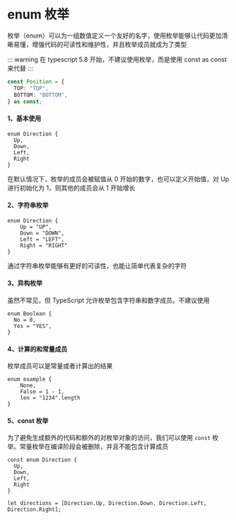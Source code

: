 # enum 枚举

枚举（enum）可以为一组数值定义一个友好的名字，使用枚举能够让代码更加清晰易懂，增强代码的可读性和维护性，并且枚举成员就成为了类型

::: warning
在 typescript 5.8 开始，不建议使用枚举，而是使用 const as const 来代替
:::

```ts
const Position = {
  TOP: "TOP",
  BOTTOM: "BOTTOM",
} as const;
```

#### 1、基本使用

```
enum Direction {
  Up,
  Down,
  Left,
  Right
}
```

在默认情况下，枚举的成员会被赋值从 0 开始的数字，也可以定义开始值，对 Up 进行初始化为 1，则其他的成员会从 1 开始增长

#### 2、字符串枚举

```
enum Direction {
	Up = "UP",
	Down = "DOWN",
	Left = "LEFT",
	Right = "RIGHT"
}
```

通过字符串枚举能够有更好的可读性，也能让简单代表复杂的字符

#### 3、异构枚举

虽然不常见，但 TypeScript 允许枚举包含字符串和数字成员。不建议使用

```
enum Boolean {
  No = 0,
  Yes = "YES",
}
```

#### 4、计算的和常量成员

枚举成员可以是常量或者计算出的结果

```
enum example {
	None,
	False = 1 - 1,
	len = "1234".length
}
```

#### 5、const 枚举

为了避免生成额外的代码和额外的对枚举对象的访问，我们可以使用 `const` 枚举。常量枚举在编译阶段会被删除，并且不能包含计算成员

```
const enum Direction {
  Up,
  Down,
  Left,
  Right
}

let directions = [Direction.Up, Direction.Down, Direction.Left, Direction.Right];
```
